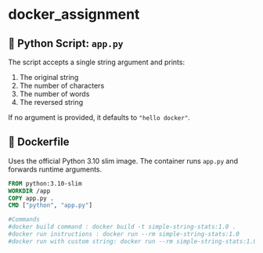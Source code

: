 ﻿# docker_assignment
## 🐍 Python Script: `app.py`

The script accepts a single string argument and prints:

1. The original string  
2. The number of characters  
3. The number of words  
4. The reversed string  

If no argument is provided, it defaults to `"hello docker"`.

## 🐳 Dockerfile

Uses the official Python 3.10 slim image. The container runs `app.py` and forwards runtime arguments.

```dockerfile
FROM python:3.10-slim
WORKDIR /app
COPY app.py .
CMD ["python", "app.py"]

#Commands
#docker build command : docker build -t simple-string-stats:1.0 . 
#docker run instructions : docker run --rm simple-string-stats:1.0
#docker run with custom string: docker run --rm simple-string-stats:1.0 "Docker is fun"

